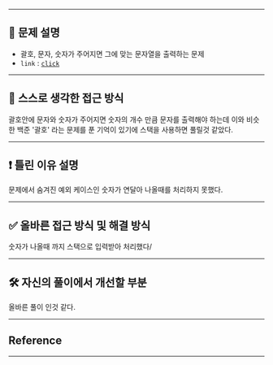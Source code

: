 
---

## 🔖 문제 설명

- 괄호, 문자, 숫자가 주어지면 그에 맞는 문자열을 출력하는 문제
- `link` : [`click`](https://www.acmicpc.net/problem/4928)

---

## 🍳 스스로 생각한 접근 방식

괄호안에 문자와 숫자가 주어지면 숫자의 개수 만큼 문자를 출력해야 하는데 이와 비슷한 백준 '괄호' 라는 문제를 푼 기억이 있기에 스택을 사용하면 풀릴것 같았다.

---


## ❗ 틀린 이유 설명

문제에서 숨겨진 예외 케이스인 숫자가 연달아 나올때를 처리하지 못했다.

---


## ✅ 올바른 접근 방식 및 해결 방식

숫자가 나올때 까지 스택으로 입력받아 처리했다/

---

## 🛠 자신의 풀이에서 개선할 부분

올바른 풀이 인것 같다.

---

## Reference

---

